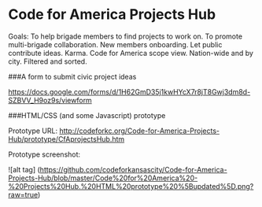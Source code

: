 # Code for America Projects Hub
Goals: To help brigade members to find projects to work on. To promote multi-brigade collaboration. New members onboarding. Let public contribute ideas. Karma. Code for America scope view. Nation-wide and by city. Filtered and sorted. 

###A form to submit civic project ideas

https://docs.google.com/forms/d/1H62GmD35j1kwHYcX7r8jT8Gwj3dm8d-SZBVV_H9oz9s/viewform

###HTML/CSS (and some Javascript) prototype

Prototype URL: http://codeforkc.org/Code-for-America-Projects-Hub/prototype/CfAprojectsHub.htm

Prototype screenshot:

![alt tag] (https://github.com/codeforkansascity/Code-for-America-Projects-Hub/blob/master/Code%20for%20America%20-%20Projects%20Hub.%20HTML%20prototype%20%5Bupdated%5D.png?raw=true)
